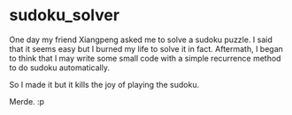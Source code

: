# sudoku_solver
One day my friend Xiangpeng asked me to solve a sudoku puzzle. I said that it seems easy but I burned my life to solve it in fact. Aftermath, I began to think that I may write some small code with a simple recurrence method to do sudoku automatically. 

So I made it but it kills the joy of playing the sudoku.

Merde. :p
